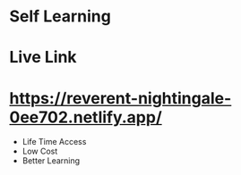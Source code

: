 # Self Learning
# Live Link 
# https://reverent-nightingale-0ee702.netlify.app/
* Life Time Access
* Low Cost
* Better Learning
